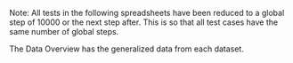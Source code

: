 Note: All tests in the following spreadsheets have been reduced to a global
step of 10000 or the next step after.  This is so that all test cases have the
same number of global steps.

The Data Overview has the generalized data from each dataset.
